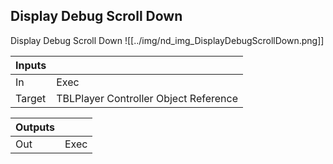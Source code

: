 ## Display Debug Scroll Down
Display Debug Scroll Down
![[../img/nd_img_DisplayDebugScrollDown.png]]

|Inputs||
|--|--|
| In | Exec |
| Target | TBLPlayer Controller Object Reference |

|Outputs||
|--|--|
| Out | Exec |
